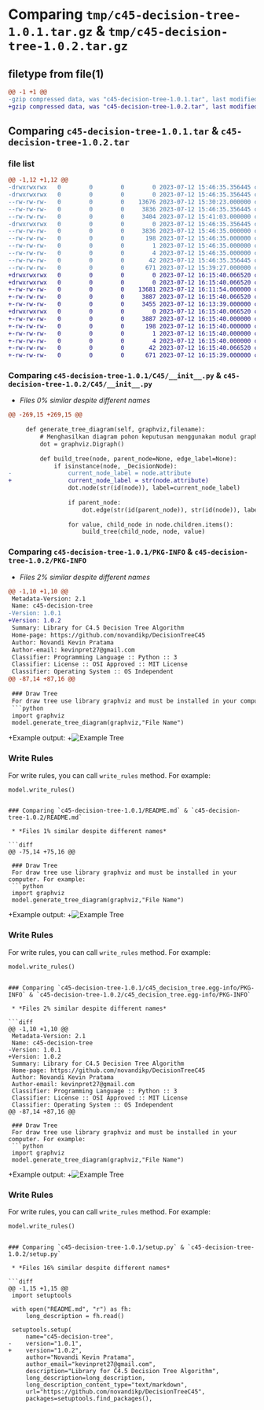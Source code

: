 # Comparing `tmp/c45-decision-tree-1.0.1.tar.gz` & `tmp/c45-decision-tree-1.0.2.tar.gz`

## filetype from file(1)

```diff
@@ -1 +1 @@
-gzip compressed data, was "c45-decision-tree-1.0.1.tar", last modified: Wed Jul 12 15:46:35 2023, max compression
+gzip compressed data, was "c45-decision-tree-1.0.2.tar", last modified: Wed Jul 12 16:15:40 2023, max compression
```

## Comparing `c45-decision-tree-1.0.1.tar` & `c45-decision-tree-1.0.2.tar`

### file list

```diff
@@ -1,12 +1,12 @@
-drwxrwxrwx   0        0        0        0 2023-07-12 15:46:35.356445 c45-decision-tree-1.0.1/
-drwxrwxrwx   0        0        0        0 2023-07-12 15:46:35.356445 c45-decision-tree-1.0.1/C45/
--rw-rw-rw-   0        0        0    13676 2023-07-12 15:30:23.000000 c45-decision-tree-1.0.1/C45/__init__.py
--rw-rw-rw-   0        0        0     3836 2023-07-12 15:46:35.356445 c45-decision-tree-1.0.1/PKG-INFO
--rw-rw-rw-   0        0        0     3404 2023-07-12 15:41:03.000000 c45-decision-tree-1.0.1/README.md
-drwxrwxrwx   0        0        0        0 2023-07-12 15:46:35.356445 c45-decision-tree-1.0.1/c45_decision_tree.egg-info/
--rw-rw-rw-   0        0        0     3836 2023-07-12 15:46:35.000000 c45-decision-tree-1.0.1/c45_decision_tree.egg-info/PKG-INFO
--rw-rw-rw-   0        0        0      198 2023-07-12 15:46:35.000000 c45-decision-tree-1.0.1/c45_decision_tree.egg-info/SOURCES.txt
--rw-rw-rw-   0        0        0        1 2023-07-12 15:46:35.000000 c45-decision-tree-1.0.1/c45_decision_tree.egg-info/dependency_links.txt
--rw-rw-rw-   0        0        0        4 2023-07-12 15:46:35.000000 c45-decision-tree-1.0.1/c45_decision_tree.egg-info/top_level.txt
--rw-rw-rw-   0        0        0       42 2023-07-12 15:46:35.356445 c45-decision-tree-1.0.1/setup.cfg
--rw-rw-rw-   0        0        0      671 2023-07-12 15:39:27.000000 c45-decision-tree-1.0.1/setup.py
+drwxrwxrwx   0        0        0        0 2023-07-12 16:15:40.066520 c45-decision-tree-1.0.2/
+drwxrwxrwx   0        0        0        0 2023-07-12 16:15:40.066520 c45-decision-tree-1.0.2/C45/
+-rw-rw-rw-   0        0        0    13681 2023-07-12 16:11:54.000000 c45-decision-tree-1.0.2/C45/__init__.py
+-rw-rw-rw-   0        0        0     3887 2023-07-12 16:15:40.066520 c45-decision-tree-1.0.2/PKG-INFO
+-rw-rw-rw-   0        0        0     3455 2023-07-12 16:13:39.000000 c45-decision-tree-1.0.2/README.md
+drwxrwxrwx   0        0        0        0 2023-07-12 16:15:40.066520 c45-decision-tree-1.0.2/c45_decision_tree.egg-info/
+-rw-rw-rw-   0        0        0     3887 2023-07-12 16:15:40.000000 c45-decision-tree-1.0.2/c45_decision_tree.egg-info/PKG-INFO
+-rw-rw-rw-   0        0        0      198 2023-07-12 16:15:40.000000 c45-decision-tree-1.0.2/c45_decision_tree.egg-info/SOURCES.txt
+-rw-rw-rw-   0        0        0        1 2023-07-12 16:15:40.000000 c45-decision-tree-1.0.2/c45_decision_tree.egg-info/dependency_links.txt
+-rw-rw-rw-   0        0        0        4 2023-07-12 16:15:40.000000 c45-decision-tree-1.0.2/c45_decision_tree.egg-info/top_level.txt
+-rw-rw-rw-   0        0        0       42 2023-07-12 16:15:40.066520 c45-decision-tree-1.0.2/setup.cfg
+-rw-rw-rw-   0        0        0      671 2023-07-12 16:15:39.000000 c45-decision-tree-1.0.2/setup.py
```

### Comparing `c45-decision-tree-1.0.1/C45/__init__.py` & `c45-decision-tree-1.0.2/C45/__init__.py`

 * *Files 0% similar despite different names*

```diff
@@ -269,15 +269,15 @@
 
     def generate_tree_diagram(self, graphviz,filename):
         # Menghasilkan diagram pohon keputusan menggunakan modul graphviz
         dot = graphviz.Digraph()
 
         def build_tree(node, parent_node=None, edge_label=None):
             if isinstance(node, _DecisionNode):
-                current_node_label = node.attribute
+                current_node_label = str(node.attribute)
                 dot.node(str(id(node)), label=current_node_label)
 
                 if parent_node:
                     dot.edge(str(id(parent_node)), str(id(node)), label=edge_label)
 
                 for value, child_node in node.children.items():
                     build_tree(child_node, node, value)
```

### Comparing `c45-decision-tree-1.0.1/PKG-INFO` & `c45-decision-tree-1.0.2/PKG-INFO`

 * *Files 2% similar despite different names*

```diff
@@ -1,10 +1,10 @@
 Metadata-Version: 2.1
 Name: c45-decision-tree
-Version: 1.0.1
+Version: 1.0.2
 Summary: Library for C4.5 Decision Tree Algorithm
 Home-page: https://github.com/novandikp/DecisionTreeC45
 Author: Novandi Kevin Pratama
 Author-email: kevinpret27@gmail.com
 Classifier: Programming Language :: Python :: 3
 Classifier: License :: OSI Approved :: MIT License
 Classifier: Operating System :: OS Independent
@@ -87,14 +87,16 @@
 
 ### Draw Tree
 For draw tree use library graphviz and must be installed in your computer. For example:
 ```python
 import graphviz
 model.generate_tree_diagram(graphviz,"File Name")
 ```
+Example output:
+![Example Tree](images/tree.png)
 
 ### Write Rules
 For write rules, you can call `write_rules` method. For example:
 ```python
 model.write_rules()
 ```
```

### Comparing `c45-decision-tree-1.0.1/README.md` & `c45-decision-tree-1.0.2/README.md`

 * *Files 1% similar despite different names*

```diff
@@ -75,14 +75,16 @@
 
 ### Draw Tree
 For draw tree use library graphviz and must be installed in your computer. For example:
 ```python
 import graphviz
 model.generate_tree_diagram(graphviz,"File Name")
 ```
+Example output:
+![Example Tree](images/tree.png)
 
 ### Write Rules
 For write rules, you can call `write_rules` method. For example:
 ```python
 model.write_rules()
 ```
```

### Comparing `c45-decision-tree-1.0.1/c45_decision_tree.egg-info/PKG-INFO` & `c45-decision-tree-1.0.2/c45_decision_tree.egg-info/PKG-INFO`

 * *Files 2% similar despite different names*

```diff
@@ -1,10 +1,10 @@
 Metadata-Version: 2.1
 Name: c45-decision-tree
-Version: 1.0.1
+Version: 1.0.2
 Summary: Library for C4.5 Decision Tree Algorithm
 Home-page: https://github.com/novandikp/DecisionTreeC45
 Author: Novandi Kevin Pratama
 Author-email: kevinpret27@gmail.com
 Classifier: Programming Language :: Python :: 3
 Classifier: License :: OSI Approved :: MIT License
 Classifier: Operating System :: OS Independent
@@ -87,14 +87,16 @@
 
 ### Draw Tree
 For draw tree use library graphviz and must be installed in your computer. For example:
 ```python
 import graphviz
 model.generate_tree_diagram(graphviz,"File Name")
 ```
+Example output:
+![Example Tree](images/tree.png)
 
 ### Write Rules
 For write rules, you can call `write_rules` method. For example:
 ```python
 model.write_rules()
 ```
```

### Comparing `c45-decision-tree-1.0.1/setup.py` & `c45-decision-tree-1.0.2/setup.py`

 * *Files 16% similar despite different names*

```diff
@@ -1,15 +1,15 @@
 import setuptools
 
 with open("README.md", "r") as fh:
     long_description = fh.read()
 
 setuptools.setup(
     name="c45-decision-tree",
-    version="1.0.1",
+    version="1.0.2",
     author="Novandi Kevin Pratama",
     author_email="kevinpret27@gmail.com",
     description="Library for C4.5 Decision Tree Algorithm",
     long_description=long_description,
     long_description_content_type="text/markdown",
     url="https://github.com/novandikp/DecisionTreeC45",
     packages=setuptools.find_packages(),
```

